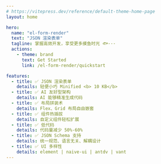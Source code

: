 ```yaml
---
# https://vitepress.dev/reference/default-theme-home-page
layout: home

hero:
  name: "el-form-render"
  text: "JSON 渲染表单"
  tagline: 掌握高效开发，享受更多摸鱼时光 🐟···
  actions:
    - theme: brand
      text: Get Started
      link: /el-form-render/quickstart

features:
  - title: ✅ JSON 渲染表单
    details: 轻便小巧 Minified <b> 10 KB</b>
  - title: ✅ ​AI 友好型架构
    details: AI 能够精准生成代码
  - title: ✅ ​布局拼装术
    details: Flex、Grid 布局自由嵌套
  - title: ✅ ​组件热插拔
    details: 自定义组件轻松扩展
  - title: ✅ 低代码
    details: ​代码量减少 50%-60%
  - title: ✅ JSON Schema 支持
    details: 统一规范​、语言无关、解耦设计
  - title: ✅ UI 多样性
    details: element | naive-ui | antdv | vant
---
```

